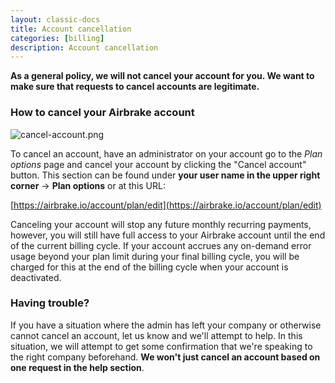 ```yaml
---
layout: classic-docs
title: Account cancellation
categories: [billing]
description: Account cancellation
---
```


**As a general policy, we will not cancel your account for you. We want to make
sure that requests to cancel accounts are legitimate.**

### How to cancel your Airbrake account

![cancel-account.png](/docs/assets/img/docs/airbrake/cancel_account.png)

To cancel an account, have an administrator on your account go to the *Plan
options* page and cancel your account by clicking the "Cancel account" button.
This section can be found under **your user name in the upper right corner** ->
**Plan options** or at this URL:

[https://airbrake.io/account/plan/edit](https://airbrake.io/account/plan/edit)

Canceling your account will stop any future monthly recurring payments, however,
you will still have full access to your Airbrake account until the end of the
current billing cycle. If your account accrues any on-demand error usage beyond
your plan limit during your final billing cycle, you will be charged for this at
the end of the billing cycle when your account is deactivated.

### Having trouble?
If you have a situation where the admin has left your company or otherwise
cannot cancel an account, let us know and we'll attempt to help. In this
situation, we will attempt to get some confirmation that we're speaking to the
right company beforehand. **We won't just cancel an account based on one
request in the help section**.
